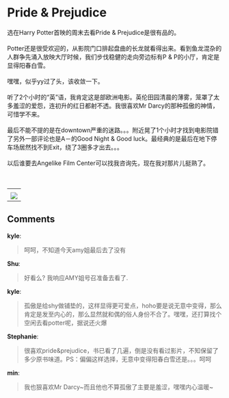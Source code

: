 # Pride &amp; Prejudice

<div id="msgcns!B37A52AAF181A958!631" class="bvMsg"><div>选在Harry Potter首映的周末去看Pride &amp; Prejudice是很有品的。</div>
<div> </div>
<div>Potter还是很受欢迎的，从影院门口排起盘曲的长龙就看得出来。看到鱼龙混杂的人群争先涌入放映大厅时候，我们步伐稳健的走向旁边标有P &amp; P的小厅，肯定是显得阳春白雪。</div>
<div> </div>
<div>嘿嘿，似乎yy过了头，该收敛一下。</div>
<div> </div>
<div>听了2个小时的“英”语，我肯定这是部欧洲电影。英伦田园清晨的薄雾，笼罩了太多羞涩的爱怨，连初升的红日都射不透。我很喜欢Mr Darcy的那种孤傲的神情，可惜学不来。</div>
<div> </div>
<div>最后不能不提的是在downtown严重的迷路。。。附近晃了1个小时才找到电影院错了另外一部评论也是A－的Good Night &amp; Good luck。最经典的是最后在地下停车场居然找不到Exit，绕了3圈多才出去。。。</div>
<div> </div>
<div>以后谁要去Angelike Film Center可以找我咨询先，现在我对那片儿挺熟了。</div>
<div> </div>
<div> </div></div><table cellspacing="0" border="0"><tr><td></td></tr><tr><td valign="top"><a href="http://blufiles.storage.live.com/y1pkGvAeZun6xvZyHZS95TwHaUH87k7DBKgMBcxqd8tnBwX7lSg7sXqQpizKhWwGjoW4QzTD94iOng" target="_blank" rel="WLPP;url=http://blufiles.storage.live.com/y1pkGvAeZun6xvZyHZS95TwHaUH87k7DBKgMBcxqd8tnBwX7lSg7sXqQpizKhWwGjoW4QzTD94iOng;cnsid=cns&#033;B37A52AAF181A958&#033;632"><img src="http://blufiles.storage.live.com/y1pkGvAeZun6xvZyHZS95TwHaUH87k7DBKgAbpYGstyB3fCmpc01m3v0vJvJkdPYLxEzV30h6GpZs4" border="0" /></a></td></tr></table>

## Comments

**kyle**:
> 呵呵，不知道今天amy姐最后去了没有

**Shu**:
> 好看么? 我响应AMY姐号召准备去看了.

**kyle**:
> 孤傲是给shy做铺垫的，这样显得更可爱点，hoho要是说无意中变得，那么肯定是发至内心的，那么显然就和偶的俗人身份不合了。嘿嘿，还打算找个空闲去看potter呢，据说还火爆

**Stephanie**:
> 很喜欢pride&amp;prejudice，书已看了几遍，倒是没有看过影片，不知保留了多少原书味道。PS：偏偏这样选择，无意中变得阳春白雪还是。。。呵呵

**min**:
> 我也狠喜欢Mr Darcy~而且他也不算孤傲了主要是羞涩，嘿嘿内心温暖~

